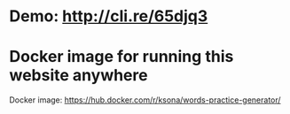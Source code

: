# Demo: http://cli.re/65djq3

# Docker image for running this website anywhere
Docker image: https://hub.docker.com/r/ksona/words-practice-generator/
